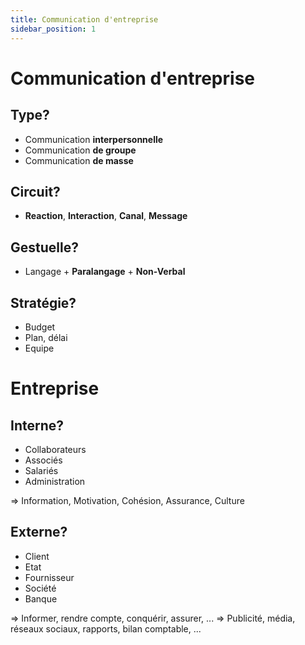 ```yaml
---
title: Communication d'entreprise
sidebar_position: 1
---
```


# Communication d'entreprise

## Type?

- Communication **interpersonnelle**
- Communication **de groupe**
- Communication **de masse**

## Circuit?

- **Reaction**, **Interaction**, **Canal**, **Message**

## Gestuelle?

- Langage + **Paralangage** + **Non-Verbal**

## Stratégie?

- Budget
- Plan, délai
- Equipe

# Entreprise

## Interne?

- Collaborateurs
- Associés
- Salariés
- Administration

=> Information, Motivation, Cohésion, Assurance, Culture

## Externe?

- Client
- Etat
- Fournisseur
- Société
- Banque

=> Informer, rendre compte, conquérir, assurer, ...
=> Publicité, média, réseaux sociaux, rapports, bilan comptable, ...
